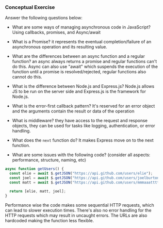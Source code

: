 ### Conceptual Exercise

Answer the following questions below:

- What are some ways of managing asynchronous code in JavaScript?
  Using callbacks, promises, and Async/await

- What is a Promise?
  it represents the eventual completion/failure of an asynchronous operation and its resulting value.

- What are the differences between an async function and a regular function?
  an async always returns a promise and regular functions can't do this.
  Async can also use "await" which suspends the execution of the function until a promise is resolved/rejected, regular functions also cannot do this.

- What is the difference between Node.js and Express.js?
  Node.js allows JS to be run on the server side and Express.js is the framework for Node.js.

- What is the error-first callback pattern?
  It's reserved for an error object and the arguments contain the result or data of the operation

- What is middleware?
  they have access to the request and response objects, they can be used for tasks like logging, authentication, or error handling.

- What does the `next` function do?
  It makes Express move on to the next function.

- What are some issues with the following code? (consider all aspects: performance, structure, naming, etc)

```js
async function getUsers() {
  const elie = await $.getJSON("https://api.github.com/users/elie");
  const joel = await $.getJSON("https://api.github.com/users/joelburton");
  const matt = await $.getJSON("https://api.github.com/users/mmmaaatttttt");

  return [elie, matt, joel];
}
```

Performance wise the code makes some sequential HTTP requests, which can lead to slower execution times.
There's also no error handling for the HTTP requests which may result in uncaught errors.
The URLs are also hardcoded making the function less flexible.
